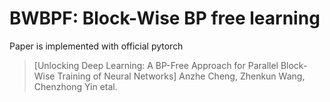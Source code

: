 # BWBPF: Block-Wise BP free learning
Paper is implemented with official pytorch
>[Unlocking Deep Learning: A BP-Free Approach for Parallel Block-Wise Training of Neural Networks]
>Anzhe Cheng, Zhenkun Wang, Chenzhong Yin etal.

